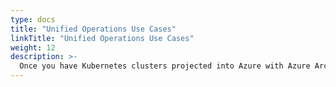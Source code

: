 ```yaml
---
type: docs
title: "Unified Operations Use Cases"
linkTitle: "Unified Operations Use Cases"
weight: 12
description: >-
  Once you have Kubernetes clusters projected into Azure with Azure Arc, you can start to use native Azure tooling to manage the clusters as native Azure resources. The following scenarios show examples of using Cluster extensions and Azure management tools such as Azure Monitor, GitOps configurations, and Azure Policy.
---
```


